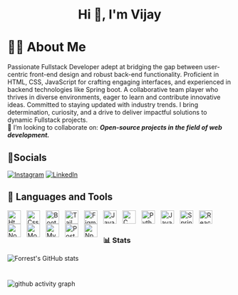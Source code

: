 <h1 align="center">Hi 👋, I'm Vijay</h1>
<p align='center'>

# 🏄‍♂️ About Me

Passionate Fullstack Developer adept at bridging the gap between user-centric front-end design and robust back-end functionality. Proficient in HTML, CSS, JavaScript for crafting engaging interfaces, and experienced in backend technologies like Spring boot. A collaborative team player who thrives in diverse environments, eager to learn and contribute innovative ideas. Committed to staying updated with industry trends. I bring determination, curiosity, and a drive to deliver impactful solutions to dynamic Fullstack projects.<br>
👯 I’m looking to collaborate on: ***Open-source projects in the field of web development.***<br>


## 📱Socials
[![Instagram](https://img.shields.io/badge/Instagram-%23E4405F.svg?logo=Instagram&logoColor=white)](https://instagram.com/rs__vj) [![LinkedIn](https://img.shields.io/badge/LinkedIn-%230077B5.svg?logo=linkedin&logoColor=white)](https://linkedin.com/in/vijay-r--s) <br>




## 🧰 Languages and Tools

<img align="left" alt="Html" width="30px" style="padding-right:10px;" src="https://cdn.jsdelivr.net/gh/devicons/devicon/icons/html5/html5-plain.svg" />
<img align="left" alt="Css" width="30px" style="padding-right:10px;" src="https://cdn.jsdelivr.net/gh/devicons/devicon/icons/css3/css3-plain.svg" />
<img align="left" alt="Bootstrap" width="30px" style="padding-right:10px;" src="https://cdn.jsdelivr.net/gh/devicons/devicon/icons/bootstrap/bootstrap-original.svg" />
<img align="left" alt="Tailwind css" width="30px" style="padding-right:10px;" src="https://cdn.jsdelivr.net/gh/devicons/devicon/icons/tailwindcss/tailwindcss-plain.svg" />
<img align="left" alt="Figma" width="30px" style="padding-right:10px;" src="https://cdn.jsdelivr.net/gh/devicons/devicon/icons/figma/figma-original.svg" />
<img align="left" alt="JavaScript" width="30px" style="padding-right:10px;" src="https://cdn.jsdelivr.net/gh/devicons/devicon/icons/javascript/javascript-plain.svg" />
<img align="left" alt="C" width="30px" style="padding-right:10px;" src="https://cdn.jsdelivr.net/gh/devicons/devicon/icons/c/c-original.svg" />
<img align="left" alt="Python" width="30px" style="padding-right:10px;" src="https://cdn.jsdelivr.net/gh/devicons/devicon/icons/python/python-original.svg" />
<img align="left" alt="Java" width="30px" style="padding-right:10px;" src="https://cdn.jsdelivr.net/gh/devicons/devicon/icons/java/java-original.svg"/>
<img align="left" alt="Spring" width="30px" style="padding-right:10px;" src="https://cdn.jsdelivr.net/gh/devicons/devicon/icons/spring/spring-original.svg" />
<img align="left" alt="React" width="30px" style="padding-right:10px;" src="https://cdn.jsdelivr.net/gh/devicons/devicon/icons/react/react-original.svg" />
<img align="left" alt="NodeJS" width="30px" style="padding-right:10px;" src="https://cdn.jsdelivr.net/gh/devicons/devicon/icons/nodejs/nodejs-original.svg" />
<img align="left" alt="Mongo Db" width="30px" style="padding-right:10px;" src="https://cdn.jsdelivr.net/gh/devicons/devicon/icons/mongodb/mongodb-original.svg" />
<img align="left" alt="Mysql" width="30px" style="padding-right:10px;" src="https://cdn.jsdelivr.net/gh/devicons/devicon/icons/mysql/mysql-original.svg" />
<img align="left" alt="Postgresql" width="30px" style="padding-right:10px;" src="https://cdn.jsdelivr.net/gh/devicons/devicon/icons/postgresql/postgresql-original.svg" /> 
<img align="left" alt="Npm" width="30px" style="padding-right:10px;" src="https://cdn.jsdelivr.net/gh/devicons/devicon/icons/npm/npm-original-wordmark.svg" />
<br />

#

### 📊 Stats

![Forrest's GitHub stats](https://github-readme-stats.vercel.app/api?username=RS-VIJAY&show_icons=true&theme=gruvbox)


#
![github activity graph](https://github-readme-activity-graph.vercel.app/graph?username=RS-VIJAY&bg_color=ece2f8&color=000000&line=9263d9&point=c45f5f&area=true&hide_border=true)

  
